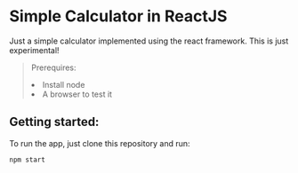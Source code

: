 # Simple Calculator in ReactJS

Just a simple calculator implemented using the react framework. This is just experimental!

> Prerequires:<li> Install node <br> <li> A browser to test it

## Getting started:

To run the app, just clone this repository and run:<br>
``` shell
npm start
```